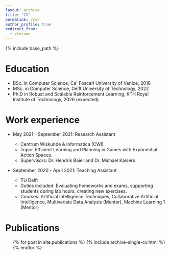 ```yaml
---
layout: archive
title: "CV"
permalink: /cv/
author_profile: true
redirect_from:
  - /resume
---
```


{% include base_path %}

Education
======
* BSc. in Computer Science, Ca' Foscari University of Venice, 2018
* MSc. in Computer Science, Delft University of Technology, 2022
* Ph.D in Robust and Scalable Reinforcement Learning, KTH Royal Institute of Technology, 2026 (expected)

Work experience
======
* May 2021 - September 2021: Research Assistant
  * Centrum Wiskunde & Informatica (CWI)
  * Topic: Efficient Learning and Planning in Games with Exponential Action Spaces.
  * Supervisors: Dr. Hendrik Baier and Dr. Michael Kaisers
  
* September 2020 - April 2021: Teaching Assistant
  * TU Delft
  * Duties included: Evaluating homeworks and exams, supporting students during lab hours, creating new exercises.
  * Courses: Artificial Intelligence Techniques, Collaborative Artificial Intelligence, Multivariate Data Analysis (Mentor), Machine Learning 1 (Mentor)

Publications
======
  <ul>{% for post in site.publications %}
    {% include archive-single-cv.html %}
  {% endfor %}</ul>
  
<!--Talks
======
  <ul>{% for post in site.talks %}
    {% include archive-single-talk-cv.html %}
  {% endfor %}</ul>
  
Teaching
======
  <ul>{% for post in site.teaching %}
    {% include archive-single-cv.html %}
  {% endfor %}</ul>
  
Service and leadership
======
* Currently signed in to 43 different slack teams-->
